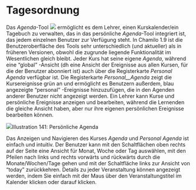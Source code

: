 # Tagesordnung

Das _Agenda_-Tool ![](../../.gitbook/assets/graphics261%20%283%29.png) ermöglicht es dem Lehrer, einen Kurskalender/ein Tagebuch zu verwalten, das in das persönliche _Agenda_-Tool integriert ist, das jedem einzelnen Benutzer zur Verfügung steht. In Chamilo 1.9 ist die Benutzeroberfläche des Tools sehr unterschiedlich \(und aktueller\) als in früheren Versionen, obwohl die zugrunde liegende Funktionalität im Wesentlichen gleich bleibt. Jeder Kurs hat seine eigene _Agenda_, während eine “global” -Ansicht \(dh eine Ansicht der Ereignisse aus allen Kursen, für die der Benutzer abonniert ist\) auch über die Registerkarte _Personal_ _Agenda_ verfügbar ist. Die Registerkarte _Personal\_\_Agenda_ zeigt die Kursereignisse grün an und ermöglicht es Benutzern außerdem, blau angezeigte “personal” -Ereignisse hinzuzufügen, die in den Agenden anderer Benutzer nicht angezeigt werden. Ein Lehrer kann Kurse und persönliche Ereignisse anzeigen und bearbeiten, während die Lernenden die gleiche Ansicht haben, aber nur ihre eigenen persönlichen Ereignisse bearbeiten können.

![](../../.gitbook/assets/images187%20%284%29.png)Illustration 141: Persönliche Agenda

Das Anzeigen und Navigieren des Kurses _Agenda_ und _Personal Agenda_ ist einfach und intuitiv. Der Benutzer kann mit den Schaltflächen oben rechts auf der Seite eine Ansicht für Monat, Woche oder Tag auswählen, mit den Pfeilen nach links und rechts vorwärts und rückwärts durch die Monate/Wochen/Tage gehen und mit der Schaltfläche links zur Ansicht von “today” zurückkehren. Details zu jeder Veranstaltung können angezeigt werden, indem Sie einfach mit der Maus über den Veranstaltungstitel im Kalender klicken oder darauf klicken.